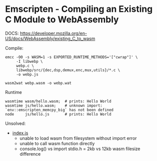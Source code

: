 # Emscripten - Compiling an Existing C Module to WebAssembly

DOCS: https://developer.mozilla.org/en-US/docs/WebAssembly/existing_C_to_wasm

Compile:
```
emcc -O0 -s WASM=1 -s EXPORTED_RUNTIME_METHODS='["cwrap"]' \
     -I libwebp \
     webp.c \
     libwebp/src/{dec,dsp,demux,enc,mux,utils}/*.c \
     -o webp.js
     
wasm2wat webp.wasm -o webp.wat
```

Runtime
```
wasmtime wasm/hello.wasm;  # prints: Hello World
wasmtime js/hello.wasm;    # unknown import: `env::emscripten_memcpy_big` has not been defined
node     js/hello.js       # prints: Hello World
```


Unsolved:
- [index.js](index.js) 
  - unable to load wasm from filesystem without import error
  - unable to call wasm function directly 
  - console.log() vs import stdio.h = 2kb vs 12kb wasm filesize difference
